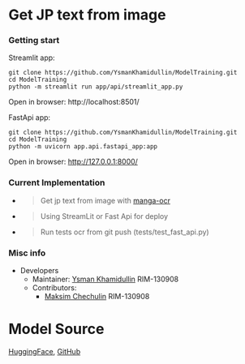 # Get JP text from image

### Getting start

Streamlit app:

```
git clone https://github.com/YsmanKhamidullin/ModelTraining.git
cd ModelTraining
python -m streamlit run app/api/streamlit_app.py
```

Open in browser: http://localhost:8501/

FastApi app:

```
git clone https://github.com/YsmanKhamidullin/ModelTraining.git
cd ModelTraining
python -m uvicorn app.api.fastapi_app:app 
```

Open in browser: http://127.0.0.1:8000/

### Current Implementation

* > Get jp text from image with [manga-ocr](https://github.com/kha-white/manga-ocr)
* > Using StreamLit or Fast Api for deploy
* > Run tests ocr from git push (tests/test_fast_api.py)

### Misc info

- Developers
    - Maintainer: [Ysman Khamidullin](https://github.com/YsmanKhamidullin) RIM-130908
    - Contributors:
        - [Maksim Chechulin](https://github.com/Screeki) RIM-130908

# Model Source

[HuggingFace](https://huggingface.co/kha-white/manga-ocr-base), [GitHub](https://github.com/kha-white/manga-ocr)